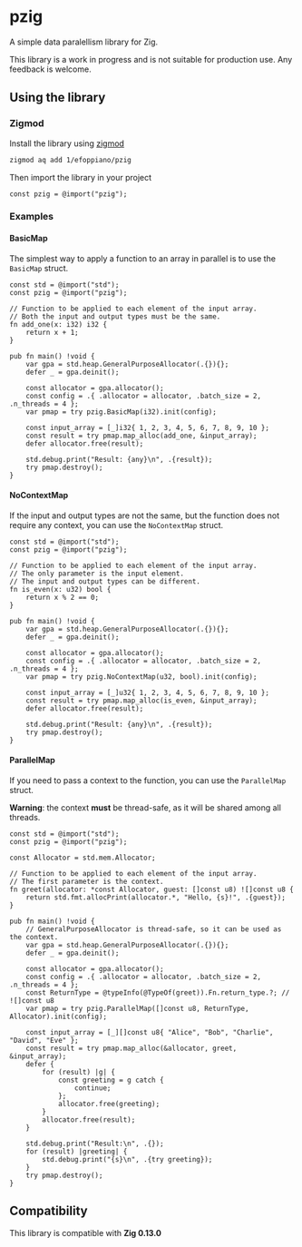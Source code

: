 # pzig

A simple data paralellism library for Zig.

This library is a work in progress and is not suitable for production use. Any feedback is welcome.

## Using the library

### Zigmod

Install the library using [zigmod](https://github.com/nektro/zigmod/)

```bash
zigmod aq add 1/efoppiano/pzig
```

Then import the library in your project

```zig
const pzig = @import("pzig");
```

### Examples

#### BasicMap

The simplest way to apply a function to an array in parallel is to use the `BasicMap` struct.

```zig
const std = @import("std");
const pzig = @import("pzig");

// Function to be applied to each element of the input array.
// Both the input and output types must be the same.
fn add_one(x: i32) i32 {
    return x + 1;
}

pub fn main() !void {
    var gpa = std.heap.GeneralPurposeAllocator(.{}){};
    defer _ = gpa.deinit();

    const allocator = gpa.allocator();
    const config = .{ .allocator = allocator, .batch_size = 2, .n_threads = 4 };
    var pmap = try pzig.BasicMap(i32).init(config);

    const input_array = [_]i32{ 1, 2, 3, 4, 5, 6, 7, 8, 9, 10 };
    const result = try pmap.map_alloc(add_one, &input_array);
    defer allocator.free(result);

    std.debug.print("Result: {any}\n", .{result});
    try pmap.destroy();
}
```

#### NoContextMap

If the input and output types are not the same, but the function does not require any context, you can use the `NoContextMap` struct.

```zig
const std = @import("std");
const pzig = @import("pzig");

// Function to be applied to each element of the input array.
// The only parameter is the input element.
// The input and output types can be different.
fn is_even(x: u32) bool {
    return x % 2 == 0;
}

pub fn main() !void {
    var gpa = std.heap.GeneralPurposeAllocator(.{}){};
    defer _ = gpa.deinit();

    const allocator = gpa.allocator();
    const config = .{ .allocator = allocator, .batch_size = 2, .n_threads = 4 };
    var pmap = try pzig.NoContextMap(u32, bool).init(config);

    const input_array = [_]u32{ 1, 2, 3, 4, 5, 6, 7, 8, 9, 10 };
    const result = try pmap.map_alloc(is_even, &input_array);
    defer allocator.free(result);

    std.debug.print("Result: {any}\n", .{result});
    try pmap.destroy();
}
```

#### ParallelMap

If you need to pass a context to the function, you can use the `ParallelMap` struct.

**Warning**: the context **must** be thread-safe, as it will be shared among all threads.


```zig
const std = @import("std");
const pzig = @import("pzig");

const Allocator = std.mem.Allocator;

// Function to be applied to each element of the input array.
// The first parameter is the context.
fn greet(allocator: *const Allocator, guest: []const u8) ![]const u8 {
    return std.fmt.allocPrint(allocator.*, "Hello, {s}!", .{guest});
}

pub fn main() !void {
    // GeneralPurposeAllocator is thread-safe, so it can be used as the context.
    var gpa = std.heap.GeneralPurposeAllocator(.{}){};
    defer _ = gpa.deinit();

    const allocator = gpa.allocator();
    const config = .{ .allocator = allocator, .batch_size = 2, .n_threads = 4 };
    const ReturnType = @typeInfo(@TypeOf(greet)).Fn.return_type.?; // ![]const u8
    var pmap = try pzig.ParallelMap([]const u8, ReturnType, Allocator).init(config);

    const input_array = [_][]const u8{ "Alice", "Bob", "Charlie", "David", "Eve" };
    const result = try pmap.map_alloc(&allocator, greet, &input_array);
    defer {
        for (result) |g| {
            const greeting = g catch {
                continue;
            };
            allocator.free(greeting);
        }
        allocator.free(result);
    }

    std.debug.print("Result:\n", .{});
    for (result) |greeting| {
        std.debug.print("{s}\n", .{try greeting});
    }
    try pmap.destroy();
}
```

## Compatibility

This library is compatible with **Zig 0.13.0**